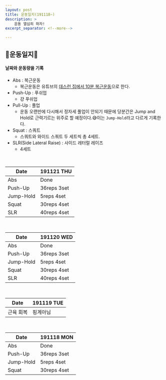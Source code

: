 ```yaml
---
layout: post
title: 운동일지(191118~)
description: >
    운동 열심히 하자!
excerpt_separator: <!--more-->

---
```


<!--more-->

## 💪운동일지💪
#### 날짜와 운동량을 기록
- Abs : 복근운동
    - 복근운동은 유튜브의 [데스런 집에서 10분 복근운동](https://www.youtube.com/watch?v=EFadnuaH-Jg&list=PLJhlwzx34moB8n5kAqcP5jExZLKHyMcPH&index=5&t=0s)으로 한다.
- Push-Up : 푸쉬업
    - 걍 푸쉬업
- Pull-Up : 풀업
    - 운동 오랜만에 다시해서 정자세 풀업이 안되기 때문에 당분간은 Jump and Hold로 근력기르는 위주로 할 예정이다.😅이는 `Jump-Hold`라고 다르게 기록한다.
- Squat : 스쿼트
    - 스쿼트와 와이드 스쿼트 두 세트씩 총 4세트.
- SLR(Side Lateral Raise) : 사이드 레터럴 레이즈
    - 4세트

<br>

|Date|191121 THU|
|------|------|
|Abs|Done|
|Push-Up|36reps 3set|
|Jump-Hold|5reps 4set|
|Squat|30reps 4set|
|SLR|40reps 4set|

<br>

|Date|191120 WED|
|------|------|
|Abs|Done|
|Push-Up|36reps 3set|
|Jump-Hold|5reps 4set|
|Squat|30reps 4set|
|SLR|40reps 4set|

<br>

|Date|191119 TUE|
|------|------|
|근육 회복|핑계아님|

<br>

|Date|191118 MON|
|------|------|
|Abs|Done|
|Push-Up|36reps 3set|
|Jump-Hold|5reps 4set|
|Squat|30reps 4set|
